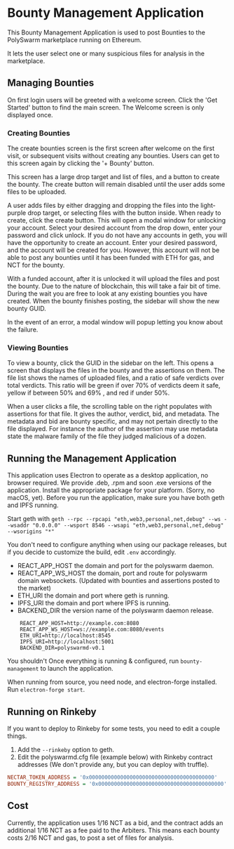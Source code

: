 # Bounty Management Application

This Bounty Management Application is used to post Bounties to the PolySwarm marketplace running on Ethereum.

It lets the user select one or many suspicious files for analysis in the marketplace. 

## Managing Bounties

On first login users will be greeted with a welcome screen. Click the 'Get Started' button to find the main screen. The Welcome screen is only displayed once.

### Creating Bounties

The create bounties screen is the first screen after welcome on the first visit, or subsequent visits without creating any bounties. Users can get to this screen again by clicking the '+ Bounty' button.

This screen has a large drop target and list of files, and a button to create the bounty. The create button will remain disabled until the user adds some files to be uploaded.

A user adds files by either dragging and dropping the files into the light-purple drop target, or selecting files with the button inside. When ready to create, click the create button. This will open a modal window for unlocking your account. Select your desired account from the drop down, enter your password and click unlock. If you do not have any accounts in geth, you will have the opportunity to create an account. Enter your desired password, and the account will be created for you. However, this account will not be able to post any bounties until it has been funded with ETH for gas, and NCT for the bounty. 

With a funded account, after it is unlocked it will upload the files and post the bounty. Due to the nature of blockchain, this will take a fair bit of time. During the wait you are free to look at any existing bounties you have created. When the bounty finishes posting, the sidebar will show the new bounty GUID. 

In the event of an error, a modal window will popup letting you know about the failure.

### Viewing Bounties

To view a bounty, click the GUID in the sidebar on the left. This opens a screen that displays the files in the bounty and the assertions on them. The file list shows the names of uploaded files, and a ratio of safe verdicts over total verdicts. This ratio will be green if over 70% of verdicts deem it safe, yellow if between 50% and 69% , and red if under 50%. 

When a user clicks a file, the scrolling table on the right populates with assertions for that file. It gives the author, verdict, bid, and metadata. The metadata and bid are bounty specific, and may not pertain directly to the file displayed. For instance the author of the assertion may use metadata state the malware family of the file they judged malicious of a dozen.

## Running the Management Application

This application uses Electron to operate as a desktop application, no browser required. We provide .deb, .rpm and soon .exe versions of the application. Install the appropriate package for your platform. (Sorry, no macOS, yet). Before you run the application, make sure you have both geth and IPFS running.

Start geth with `geth --rpc --rpcapi "eth,web3,personal,net,debug" --ws --wsaddr "0.0.0.0" --wsport 8546 --wsapi "eth,web3,personal,net,debug" --wsorigins "*"`

You don't need to configure anything when using our package releases, but if you decide to customize the build, edit `.env` accordingly.

* REACT_APP_HOST the domain and port for the polyswarm daemon. 
* REACT_APP_WS_HOST the domain, port and route for polyswarm domain websockets. (Updated with bounties and assertions posted to the market)
* ETH_URI the domain and port where geth is running.
* IPFS_URI the domain and port where IPFS is running.
* BACKEND_DIR the version name of the polyswarm daemon release.

```
    REACT_APP_HOST=http://example.com:8080
    REACT_APP_WS_HOST=ws://example.com:8080/events
    ETH_URI=http://localhost:8545
    IPFS_URI=http://localhost:5001
    BACKEND_DIR=polyswarmd-v0.1

```

You shouldn't 
Once everything is running & configured, run `bounty-management` to launch the application.

When running from source, you need node, and electron-forge installed. Run `electron-forge start`.

## Running on Rinkeby

If you want to deploy to Rinkeby for some tests, you need to edit a couple things. 

1. Add the `--rinkeby` option to geth. 
2. Edit the polyswarmd.cfg file (example below) with Rinkeby contract addresses (We don't provide any, but you can deploy with truffle).

```polyswarm.cfg
NECTAR_TOKEN_ADDRESS = '0x0000000000000000000000000000000000000000'
BOUNTY_REGISTRY_ADDRESS = '0x0000000000000000000000000000000000000000'

```

## Cost

Currently, the application uses 1/16 NCT as a bid, and the contract adds an additional 1/16 NCT as a fee paid to the Arbiters. This means each bounty costs 2/16 NCT and gas, to post a set of files for analysis. 